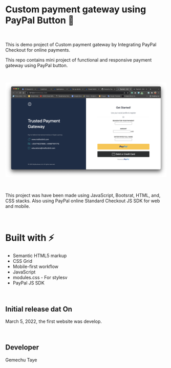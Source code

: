# Custom payment gateway using PayPal Button 🚀
</br> 

This is demo project of Custom payment gateway by Integrating PayPal Checkout for online payments.
</br> 

This repo contains mini project of functional and responsive payment gateway using PayPal button.

</br>

![This is an image](https://github.com/Gemechu-Taye/Custom-payment-gateway-using-PayPal/blob/main/v1%20Frontend%20(UI)/Screenshot%202022-03-05%20at%202.57.37%20PM.png)


</br>

This project was have been made using JavaScript, Bootsrat, HTML, and, CSS stacks. Also using PayPal online Standard Checkout
JS SDK for web and mobile.

</br>

# Built with ⚡️
 
- Semantic HTML5 markup
- CSS Grid
- Mobile-first workflow
- JavaScript
- modules.css - For stylesv
- PayPal JS SDK

</br>

## Initial release dat On

March 5, 2022, the first website was develop.

</br>

## Developer
Gemechu Taye 
